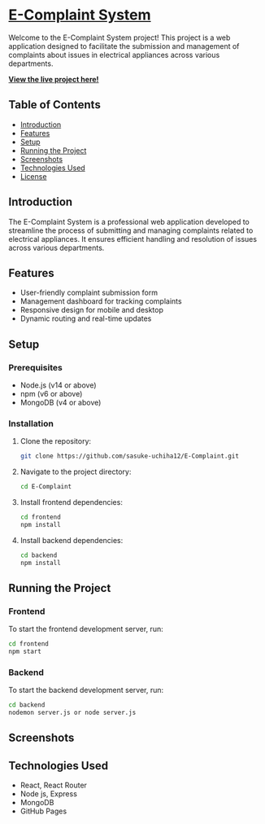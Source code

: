 # [E-Complaint System](https://sasuke-uchiha12.github.io/E-Complaint/)

Welcome to the E-Complaint System project! This project is a web application designed to facilitate the submission and management of complaints about issues in electrical appliances across various departments.

**[View the live project here!](https://sasuke-uchiha12.github.io/E-Complaint/)**

## Table of Contents

- [Introduction](#introduction)
- [Features](#features)
- [Setup](#setup)
- [Running the Project](#running-the-project)
- [Screenshots](#screenshots)
- [Technologies Used](#technologies-used)
- [License](#license)

## Introduction

The E-Complaint System is a professional web application developed to streamline the process of submitting and managing complaints related to electrical appliances. It ensures efficient handling and resolution of issues across various departments.

## Features

- User-friendly complaint submission form
- Management dashboard for tracking complaints
- Responsive design for mobile and desktop
- Dynamic routing and real-time updates

## Setup

### Prerequisites

- Node.js (v14 or above)
- npm (v6 or above)
- MongoDB (v4 or above)

### Installation

1. Clone the repository:
    ```bash
    git clone https://github.com/sasuke-uchiha12/E-Complaint.git
    ```

2. Navigate to the project directory:
    ```bash
    cd E-Complaint
    ```

3. Install frontend dependencies:
    ```bash
    cd frontend
    npm install
    ```

4. Install backend dependencies:
    ```bash
    cd backend
    npm install   
    ```

## Running the Project

### Frontend

To start the frontend development server, run:

```bash
cd frontend
npm start
```
### Backend

To start the backend development server, run:

```bash
cd backend
nodemon server.js or node server.js
```
## Screenshots

## Technologies Used
- React, React Router
- Node js, Express
- MongoDB
- GitHub Pages
